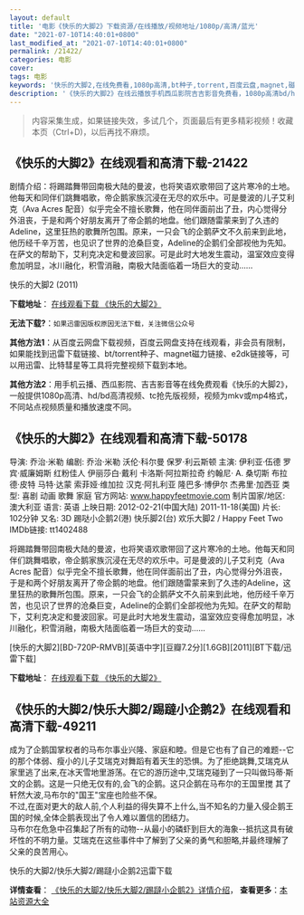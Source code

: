 ```yaml
---
layout: default
title: '电影《快乐的大脚2》下载资源/在线播放/视频地址/1080p/高清/蓝光'
date: "2021-07-10T14:40:01+0800"
last_modified_at: "2021-07-10T14:40:01+0800"
permalink: /21422/
categories: 电影
cover:
tags: 电影
keywords: '快乐的大脚2,在线免费看,1080p高清,bt种子,torrent,百度云盘,magnet,磁力链,迅雷下载资源'
description: '《快乐的大脚2》在线云播放手机西瓜影院吉吉影音免费看，1080p高清bd/hd未删减完整版和tc抢先枪版，mkv/mp4格式，附带bt/torrent种子、magnet/磁力链、百度云盘、网盘资源迅雷下载链接'
---
```


>内容采集生成，如果链接失效，多试几个，页面最后有更多精彩视频！收藏本页（Ctrl+D)，以后再找不麻烦。


## 《快乐的大脚2》在线观看和高清下载-21422

剧情介绍：将踢踏舞带回南极大陆的曼波，也将笑语欢歌带回了这片寒冷的土地。他每天和同伴们跳舞唱歌，帝企鹅家族沉浸在无尽的欢乐中。可是曼波的儿子艾利克（Ava Acres 配音）似乎完全不擅长歌舞，他在同伴面前出了丑，内心觉得分外沮丧，于是和两个好朋友离开了帝企鹅的地盘。他们跟随雷蒙来到了久违的Adeline，这里狂热的歌舞所包围。原来，一只会飞的企鹅萨文不久前来到此地，他历经千辛万苦，也见识了世界的沧桑巨变，Adeline的企鹅们全部视他为先知。在萨文的帮助下，艾利克决定和曼波回家。可是此时大地发生震动，温室效应变得愈加明显，冰川融化，积雪消融，南极大陆面临着一场巨大的变动……


快乐的大脚2 (2011)

**下载地址**： [在线观看下载 《快乐的大脚2》](https://www.btbtdy.me/btdy/dy1277.html) 


**无法下载?**：`如果迅雷因版权原因无法下载，关注微信公众号 `

**其他方法1**：从百度云网盘下载视频，百度云网盘支持在线观看，非会员有限制，如果能找到迅雷下载链接、bt/torrent种子、magnet磁力链接、e2dk链接等，可以用迅雷、比特彗星等工具将完整视频下载到本地。

**其他方法2**：用手机云播、西瓜影院、吉吉影音等在线免费观看《快乐的大脚2》，一般提供1080p高清、hd/bd高清视频、tc抢先版视频，视频为mkv或mp4格式，不同站点视频质量和播放速度不同。


## 《快乐的大脚2》在线观看和高清下载-50178

导演: 乔治·米勒 编剧: 乔治·米勒 沃伦·科尔曼 保罗·利云斯顿 主演: 伊利亚·伍德 罗宾·威廉姆斯 红粉佳人 伊丽莎白·戴利 卡洛斯·阿拉斯拉奇 约翰尼· A. 桑切斯 布拉德·皮特 马特·达蒙 索菲娅·维加拉 汉克·阿扎利亚 隆巴多·博伊尔 杰弗里·加西亚 类型: 喜剧 动画 歌舞 家庭 官方网站: www.happyfeetmovie.com 制片国家/地区: 澳大利亚 语言: 英语 上映日期: 2012-02-21(中国大陆) 2011-11-18(美国) 片长: 102分钟 又名: 3D 踢哒小企鹅2(港) 快乐脚2(台) 欢乐大脚2 / Happy Feet Two IMDb链接: tt1402488

将踢踏舞带回南极大陆的曼波，也将笑语欢歌带回了这片寒冷的土地。他每天和同伴们跳舞唱歌，帝企鹅家族沉浸在无尽的欢乐中。可是曼波的儿子艾利克（Ava Acres 配音）似乎完全不擅长歌舞，他在同伴面前出了丑，内心觉得分外沮丧，于是和两个好朋友离开了帝企鹅的地盘。他们跟随雷蒙来到了久违的Adeline，这里狂热的歌舞所包围。原来，一只会飞的企鹅萨文不久前来到此地，他历经千辛万苦，也见识了世界的沧桑巨变，Adeline的企鹅们全部视他为先知。在萨文的帮助下，艾利克决定和曼波回家。可是此时大地发生震动，温室效应变得愈加明显，冰川融化，积雪消融，南极大陆面临着一场巨大的变动……


[快乐的大脚2][BD-720P-RMVB][英语中字][豆瓣7.2分][1.6GB][2011][BT下载/迅雷下载]

**下载地址**： [在线观看下载 《快乐的大脚2》](https://www.btdx8.com/torrent/happy_feet_two_2011.html) 


## 《快乐的大脚2/快乐大脚2/踢躂小企鹅2》在线观看和高清下载-49211

成为了企鹅国掌权者的马布尔事业兴隆、家庭和睦。但是它也有了自己的难题--它的那个体弱、瘦小的儿子艾瑞克对舞蹈有着天生的恐惧。为了拒绝跳舞,艾瑞克从 家里逃了出来,在冰天雪地里游荡。在它的游历途中,艾瑞克碰到了一只叫做玛蒂·斯文的企鹅。这是一只绝无仅有的,会飞的企鹅。这只企鹅在马布尔的王国里搅 其了轩然大波,马布尔的"国王"宝座也险些不保。<br /> 不过,在面对更大的敌人前,个人利益的得失算不上什么,当不知名的力量入侵企鹅王国的时候,全体企鹅表现出了令人难以置信的团结力。<br /> 马布尔在危急中召集起了所有的动物--从最小的磷虾到巨大的海象--抵抗这具有破坏性的不明力量。艾瑞克在这些事件中了解到了父亲的勇气和胆略,并最终理解了父亲的良苦用心。</p>


快乐的大脚2/快乐大脚2/踢躂小企鹅2迅雷下载

**详情查看**： [《快乐的大脚2/快乐大脚2/踢躂小企鹅2》详情介绍](/movie/49211/)， **查看更多**：[本站资源大全](/movie/t/all/)

